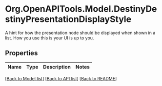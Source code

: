 # Org.OpenAPITools.Model.DestinyDestinyPresentationDisplayStyle
A hint for how the presentation node should be displayed when shown in a list. How you use this is your UI is up to you.

## Properties

Name | Type | Description | Notes
------------ | ------------- | ------------- | -------------

[[Back to Model list]](../README.md#documentation-for-models) [[Back to API list]](../README.md#documentation-for-api-endpoints) [[Back to README]](../README.md)

